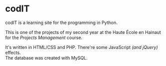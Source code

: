 # codIT

codIT is a learning site for the programming in Python.

This is one of the projects of my second year at the Haute École en Hainaut for the _Projects Management_ course.

It's written in HTML/CSS and PHP. There're some JavaScript _(and jQuery)_ effects.  
The database was created with MySQL.
